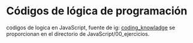 # Códigos de lógica de programación

codigos de logica en JavaScript, fuente de ig: [coding_knowladge](https://instagram.com/coding_knowladge) se proporcionan en el directorio de JavaScript/00_ejercicios.
